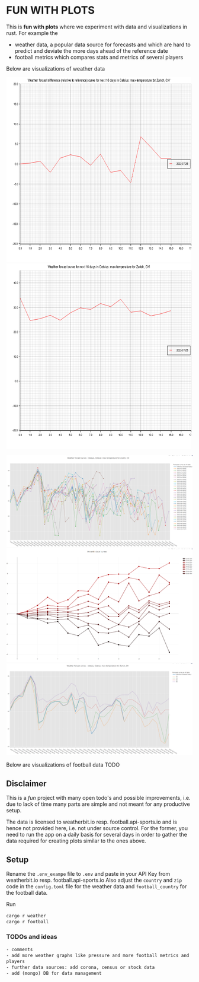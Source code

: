 # FUN WITH PLOTS

This is <b>fun with plots</b> where we experiment with data and visualizations in rust.
For example the 

- weather data, a popular data source for forecasts and which are hard to predict and deviate the more days ahead of the reference date
- football metrics which compares stats and metrics of several players

Below are visualizations of weather data

<img src="./plots/CH__8001/forecast_relative_animation.gif" width="500" height="500" />
<img src="./plots/CH__8001/forecast_animation.gif" width="500" height="500" />

![Forecasts absolute](./plots/CH__8001/daily_forecast_curves.png)
![Forecasts absolute](./plots/CH__8001/relative_percentile_curves.png)
![Forecasts absolute](./plots/CH__8001/daily_percentile_curves.png)


Below are visualizations of football data
TODO

## Disclaimer

This is a <i>fun</i> project with many open todo's and possible improvements, i.e. due to lack of time many parts are simple and not meant for any productive setup.

The data is licensed to weatherbit.io resp. football.api-sports.io and is hence not provided here, i.e. not under source control.
For the former, you need to run the app on a daily basis for several days in order to gather the data required for creating plots similar to the ones above.

## Setup

Rename the `.env_exampe` file to `.env` and paste in your API Key from weatherbit.io resp. football.api-sports.io
Also adjust the `country` and `zip` code in the `config.toml` file for the weather data and `football_country` for the football data.

Run 
```
cargo r weather
cargo r football
```

### TODOs and ideas

    - comments
    - add more weather graphs like pressure and more football metrics and players
    - further data sources: add corona, census or stock data
    - add (mongo) DB for data management
